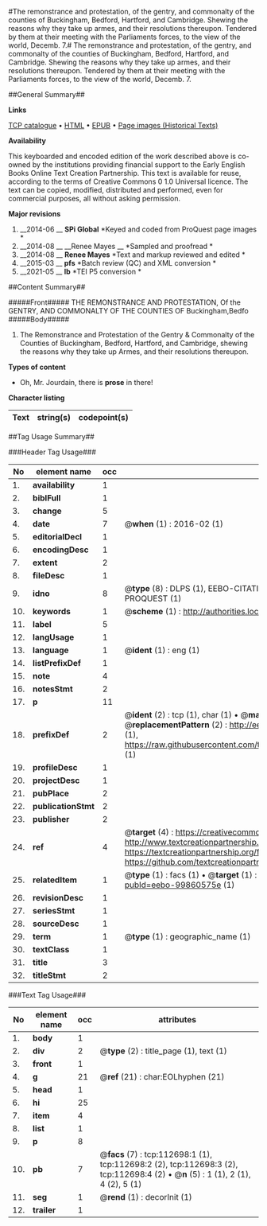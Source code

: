 #The remonstrance and protestation, of the gentry, and commonalty of the counties of Buckingham, Bedford, Hartford, and Cambridge. Shewing the reasons why they take up armes, and their resolutions thereupon. Tendered by them at their meeting with the Parliaments forces, to the view of the world, Decemb. 7.#
The remonstrance and protestation, of the gentry, and commonalty of the counties of Buckingham, Bedford, Hartford, and Cambridge. Shewing the reasons why they take up armes, and their resolutions thereupon. Tendered by them at their meeting with the Parliaments forces, to the view of the world, Decemb. 7.

##General Summary##

**Links**

[TCP catalogue](http://www.ota.ox.ac.uk/tcp/)  • 
[HTML](http://tei.it.ox.ac.uk/tcp/Texts-HTML/free/A92/A92419.html)  • 
[EPUB](http://tei.it.ox.ac.uk/tcp/Texts-EPUB/free/A92/A92419.epub) • 
[Page images (Historical Texts)](https://historicaltexts.jisc.ac.uk/eebo-99860575e)

**Availability**

This keyboarded and encoded edition of the work described above is co-owned by the
    institutions providing financial support to the Early English Books Online Text Creation
    Partnership. This text is available for reuse, according to the terms of  Creative Commons 0 1.0 Universal
    licence. The text can be copied, modified, distributed and performed, even for commercial
    purposes, all without asking permission.

**Major revisions**

1. __2014-06 __ __SPi Global__ *Keyed and coded from ProQuest page images *
1. __2014-08 __ __Renee Mayes __ *Sampled and proofread *
1. __2014-08 __ __Renee Mayes__ *Text and markup reviewed and edited *
1. __2015-03 __ __pfs__ *Batch review (QC) and XML conversion *
1. __2021-05 __ __lb__ *TEI P5 conversion *

##Content Summary##

#####Front#####
THE REMONSTRANCE AND PROTESTATION, Of the GENTRY, AND COMMONALTY OF THE COUNTIES OF
Buckingham,Bedfo
#####Body#####

1. The Remonstrance and Protestation of the Gentry & Commonalty of the Counties of Buckingham, Bedford, Hartford, and Cambridge, shewing the reasons why they take up Armes, and their resolutions thereupon.

**Types of content**

  * Oh, Mr. Jourdain, there is **prose** in there!

**Character listing**


|Text|string(s)|codepoint(s)|
|---|---|---|

##Tag Usage Summary##

###Header Tag Usage###

|No|element name|occ|attributes|
|---|---|---|---|
|1.|__availability__|1||
|2.|__biblFull__|1||
|3.|__change__|5||
|4.|__date__|7| @__when__ (1) : 2016-02 (1)|
|5.|__editorialDecl__|1||
|6.|__encodingDesc__|1||
|7.|__extent__|2||
|8.|__fileDesc__|1||
|9.|__idno__|8| @__type__ (8) : DLPS (1), EEBO-CITATION (1), VID (1), EEBO-PROQUEST (1), STC (3), PROQUEST (1)|
|10.|__keywords__|1| @__scheme__ (1) : http://authorities.loc.gov/ (1)|
|11.|__label__|5||
|12.|__langUsage__|1||
|13.|__language__|1| @__ident__ (1) : eng (1)|
|14.|__listPrefixDef__|1||
|15.|__note__|4||
|16.|__notesStmt__|2||
|17.|__p__|11||
|18.|__prefixDef__|2| @__ident__ (2) : tcp (1), char (1)  •  @__matchPattern__ (2) : ([0-9\-]+):([0-9IVX]+) (1), (.+) (1)  •  @__replacementPattern__ (2) : http://eebo.chadwyck.com/downloadtiff?vid=$1&page=$2 (1), https://raw.githubusercontent.com/textcreationpartnership/Texts/master/tcpchars.xml#$1 (1)|
|19.|__profileDesc__|1||
|20.|__projectDesc__|1||
|21.|__pubPlace__|2||
|22.|__publicationStmt__|2||
|23.|__publisher__|2||
|24.|__ref__|4| @__target__ (4) : https://creativecommons.org/publicdomain/zero/1.0/ (1), http://www.textcreationpartnership.org/docs/. (1), https://textcreationpartnership.org/faq/#faq05 (1), https://github.com/textcreationpartnership (1)|
|25.|__relatedItem__|1| @__type__ (1) : facs (1)  •  @__target__ (1) : https://data.historicaltexts.jisc.ac.uk/view?pubId=eebo-99860575e (1)|
|26.|__revisionDesc__|1||
|27.|__seriesStmt__|1||
|28.|__sourceDesc__|1||
|29.|__term__|1| @__type__ (1) : geographic_name (1)|
|30.|__textClass__|1||
|31.|__title__|3||
|32.|__titleStmt__|2||


###Text Tag Usage###

|No|element name|occ|attributes|
|---|---|---|---|
|1.|__body__|1||
|2.|__div__|2| @__type__ (2) : title_page (1), text (1)|
|3.|__front__|1||
|4.|__g__|21| @__ref__ (21) : char:EOLhyphen (21)|
|5.|__head__|1||
|6.|__hi__|25||
|7.|__item__|4||
|8.|__list__|1||
|9.|__p__|8||
|10.|__pb__|7| @__facs__ (7) : tcp:112698:1 (1), tcp:112698:2 (2), tcp:112698:3 (2), tcp:112698:4 (2)  •  @__n__ (5) : 1 (1), 2 (1), 4 (2), 5 (1)|
|11.|__seg__|1| @__rend__ (1) : decorInit (1)|
|12.|__trailer__|1||

